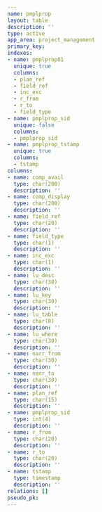 ```yaml
---
name: pmplprop
layout: table
description: ''
type: active
app_area: project_management
primary_key: 
indexes:
- name: pmplprop01
  unique: true
  columns:
  - plan_ref
  - field_ref
  - inc_exc
  - r_from
  - r_to
  - field_type
- name: pmplprop_sid
  unique: false
  columns:
  - pmplprop_sid
- name: pmplprop_tstamp
  unique: true
  columns:
  - tstamp
columns:
- name: comp_avail
  type: char(200)
  description: ''
- name: comp_display
  type: char(200)
  description: ''
- name: field_ref
  type: char(20)
  description: ''
- name: field_type
  type: char(1)
  description: ''
- name: inc_exc
  type: char(1)
  description: ''
- name: lu_desc
  type: char(30)
  description: ''
- name: lu_key
  type: char(30)
  description: ''
- name: lu_table
  type: char(8)
  description: ''
- name: lu_where
  type: char(30)
  description: ''
- name: narr_from
  type: char(30)
  description: ''
- name: narr_to
  type: char(30)
  description: ''
- name: plan_ref
  type: char(15)
  description: ''
- name: pmplprop_sid
  type: int(4)
  description: ''
- name: r_from
  type: char(20)
  description: ''
- name: r_to
  type: char(20)
  description: ''
- name: tstamp
  type: timestamp
  description: ''
relations: []
pseudo_pk: 
---
```


